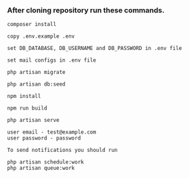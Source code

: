 ### After cloning repository run these commands.
````
composer install
````
````
copy .env.example .env
````
````
set DB_DATABASE, DB_USERNAME and DB_PASSWORD in .env file
````
````
set mail configs in .env file
````
````
php artisan migrate
````
````
php artisan db:seed
````
````
npm install
````
````
npm run build
````
````
php artisan serve
````
````
user email - test@example.com
user password - password
````
````
To send notifications you should run

php artisan schedule:work
php artisan queue:work
````
````